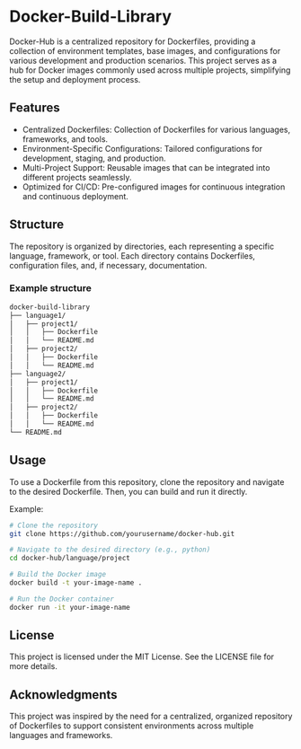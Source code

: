 # Docker-Build-Library

Docker-Hub is a centralized repository for Dockerfiles, providing a collection of environment templates, base images, and configurations for various development and production scenarios. This project serves as a hub for Docker images commonly used across multiple projects, simplifying the setup and deployment process.

## Features

- Centralized Dockerfiles: Collection of Dockerfiles for various languages, frameworks, and tools.
- Environment-Specific Configurations: Tailored configurations for development, staging, and production.
- Multi-Project Support: Reusable images that can be integrated into different projects seamlessly.
- Optimized for CI/CD: Pre-configured images for continuous integration and continuous deployment.

## Structure

The repository is organized by directories, each representing a specific language, framework, or tool. Each directory contains Dockerfiles, configuration files, and, if necessary, documentation.

### Example structure

```bash
docker-build-library
├── language1/
│   ├── project1/
│   │   ├── Dockerfile
│   │   └── README.md
│   ├── project2/
│   │   ├── Dockerfile
│   │   └── README.md
├── language2/
│   ├── project1/
│   │   ├── Dockerfile
│   │   └── README.md
│   ├── project2/
│   │   ├── Dockerfile
│   │   └── README.md
└── README.md
```

## Usage

To use a Dockerfile from this repository, clone the repository and navigate to the desired Dockerfile. Then, you can build and run it directly.

Example:

```bash
# Clone the repository
git clone https://github.com/yourusername/docker-hub.git

# Navigate to the desired directory (e.g., python)
cd docker-hub/language/project

# Build the Docker image
docker build -t your-image-name .

# Run the Docker container
docker run -it your-image-name
```

## License

This project is licensed under the MIT License. See the LICENSE file for more details.

## Acknowledgments

This project was inspired by the need for a centralized, organized repository of Dockerfiles to support consistent environments across multiple languages and frameworks.
